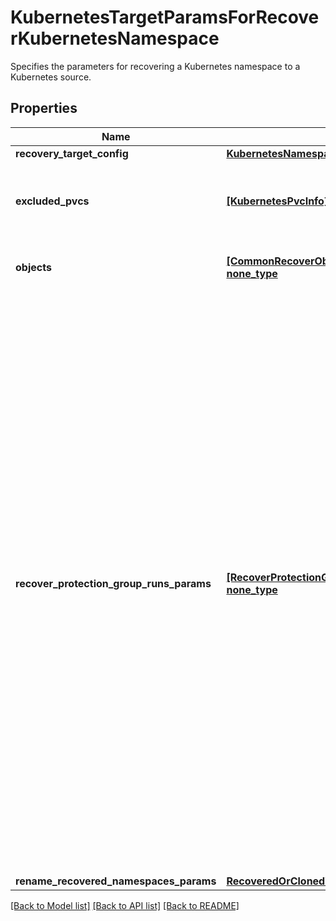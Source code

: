 # KubernetesTargetParamsForRecoverKubernetesNamespace

Specifies the parameters for recovering a Kubernetes namespace to a Kubernetes source.

## Properties
Name | Type | Description | Notes
------------ | ------------- | ------------- | -------------
**recovery_target_config** | [**KubernetesNamespaceRecoveryTargetConfig**](KubernetesNamespaceRecoveryTargetConfig.md) |  | 
**excluded_pvcs** | [**[KubernetesPvcInfo], none_type**](KubernetesPvcInfo.md) | Specifies the list of pvc to be excluded from recovery. | [optional] 
**objects** | [**[CommonRecoverObjectSnapshotParams], none_type**](CommonRecoverObjectSnapshotParams.md) | Specifies the objects to be recovered. | [optional] 
**recover_protection_group_runs_params** | [**[RecoverProtectionGroupRunParams], none_type**](RecoverProtectionGroupRunParams.md) | Specifies the Protection Group Runs params to recover. All the VM&#39;s that are successfully backed up by specified Runs will be recovered. This can be specified along with individual snapshots of VMs. User has to make sure that specified Object snapshots and Protection Group Runs should not have any intersection. For example, user cannot specify multiple Runs which has same Object or an Object snapshot and a Run which has same Object&#39;s snapshot. | [optional] 
**rename_recovered_namespaces_params** | [**RecoveredOrClonedVmsRenameConfig**](RecoveredOrClonedVmsRenameConfig.md) |  | [optional] 

[[Back to Model list]](../README.md#documentation-for-models) [[Back to API list]](../README.md#documentation-for-api-endpoints) [[Back to README]](../README.md)


